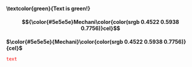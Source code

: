 #### \textcolor{green}{Text is green!}

#### $${\color{#5e5e5e}Mechani\color{color(srgb 0.4522 0.5938 0.7756)}cel}$$

**$\color{#5e5e5e}{Mechani}\color{color(srgb 0.4522 0.5938 0.7756)}{cel}$**

<code style="color : red">text</code>
